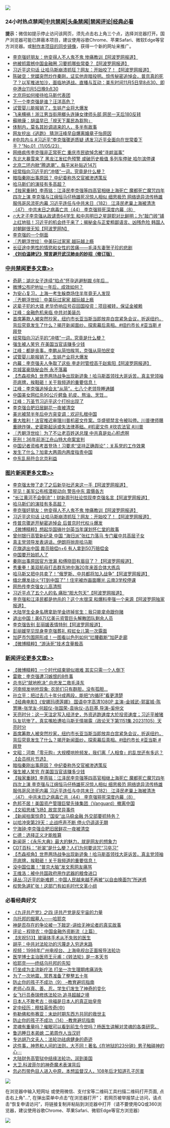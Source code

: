 ![](https://raw.githubusercontent.com/jsvpn/jsproxy/dev/64photo/fqnews-qr.jpg)

<div id="tt">
<h3>24小时热点禁闻|<a href="#%E4%B8%AD%E5%85%B1%E7%A6%81%E9%97%BB%E6%9B%B4%E5%A4%9A%E6%96%87%E7%AB%A0">中共禁闻</a>|<a href="#%E5%9B%BE%E7%89%87%E6%96%B0%E9%97%BB%E6%9B%B4%E5%A4%9A%E6%96%87%E7%AB%A0">头条禁闻</a>|<a href="#%E6%96%B0%E9%97%BB%E8%AF%84%E8%AE%BA%E6%9B%B4%E5%A4%9A%E6%96%87%E7%AB%A0">禁闻评论|<a href="#%E5%BF%85%E7%9C%8B%E7%BB%8F%E5%85%B8%E5%A5%BD%E6%96%87">经典必看</a></h3>
<div><b>提示：</b>微信如提示停止访问该网页，须先点击右上角三个点，选择浏览器打开。国产浏览器可能已屏蔽本项目，建议使用谷歌Chrome、苹果Safari、微软Edge等官方浏览器。或<a href="%E5%88%B6%E4%BD%9Cgit%E7%A6%81%E9%97%BB%E9%95%9C%E5%83%8F.md">制作本项目的同步镜像</a>，获得一个新的网址来推广。</div>
<ul>

<li><a href="/topimagenews/20231105/1957235.md">李克强好朋友：他变得人不人鬼不鬼 惨痛教训【阿波罗网报道】</a></li>
<li><a href="/cnnews/20231105/1957199.md">他被抓震撼中国金融圈 习要抓哪些常委？【阿波罗网报道】</a></li>
<li><a href="/topimagenews/20231105/1957188.md">习近平这句话 让哈马斯崩溃抓狂？网友：开始咬了！【阿波罗网报道】</a></li>
<li><a href="/sohnews/20231105/1957219.md">陈破空：党媒突然炒作秦刚，证实他弃暗投明。惊传秘密追悼会，普京真的死了？以军推进加沙，面临地道战。直播与互动：美东时间11月5日早8点30、即中港台11月5日晚9点30</a></li>
<li><a href="/ssgc/20231105/1957229.md">北京将如何接待哈马斯代表团</a></li>
<li><a href="/cnnews/20231106/1957297.md">下一个李克强是谁？汪洋高危？</a></li>
<li><a href="/cbnews/20231105/1957175.md">试管婴儿能报销了，生娃产业将大爆发</a></li>
<li><a href="/baitai/20231105/1957213.md">飞来横祸！浙江男当街用榔头连锤女律师头部 网民一天后180反转</a></li>
<li><a href="/baitai/20231105/1957174.md">蘇暁康：胡温早已「視天下萬民為芻狗」</a></li>
<li><a href="/cnnews/20231105/1957192.md">体制内，莫名其妙调进来的人，多半有故事</a></li>
<li><a href="/baitai/20231106/1957285.md">网友挖出《逃跑》 猜测汪峰早自爆离婚章子怡原因</a></li>
<li><a href="/sohnews/20231106/1957269.md">#中共内斗 #习近平“李克强骤逝质疑 诱发习近平全面向在世常委下手？”No.01（11/05/23）</a></li>
<li><a href="/ssgc/20231106/1957252.md">网络疯传李克强非正常死亡 重庆市民欲悼念被“寻衅滋事”</a></li>
<li><a href="/baitai/20231106/1957287.md">东北大暴雪来了 黑龙江发红色预警 或破历史极值 多列车停驶 哈尔滨停课</a></li>
<li><a href="/finance/20231106/1957321.md">北京二环内掀“腾退潮”，每平米补贴近14万</a></li>
<li><a href="/cbnews/20231106/1957303.md">经常指向习近平的“冲塔”一词，究竟是什么梗？</a></li>
<li><a href="/comments/20231106/1957292.md">暗指秦刚出事原因？ 中纪委称外交官被渗透策反</a></li>
<li><a href="/topimagenews/20231106/1957302.md">哈马斯们的演技有多高超？</a></li>
<li><a href="/comments/20231106/1957259.md">【独家重磅】李燕铭：江泽民李克强等四高官相继上海死亡 魔都死亡魔咒四年四次上演 李克强与江绵恒马仔杨雄死况惊人相似 细思极恐 网络诡异流传杨雄服伟哥风流死内幕 习近平连任与中共末日（182） 江泽民老巢上海被清洗（47） 中共末日之病毒亡共（44） 李克强猝死深度内幕（8）</a></li>
<li><a href="/sohnews/20231105/1957244.md">🔥大才子李克强从政谴责64学生 和中共明日之星辞职对比鲜明；为“敲门砖”铺上红地毯！习近平的机会终于来了；揭秘金与正爱粗鄙语言、凶残危险 韩国人对朝鲜很无知【阿波罗网N】</a></li>
<li><a href="/cnnews/20231106/1957306.md">李克强的一个侧面</a></li>
<li><a href="/cbnews/20231106/1957391.md">〖兲朝浮世绘〗中美玩过家家 越玩越上瘾</a></li>
<li><a href="/baitai/20231106/1957336.md">长征途中男性的情慾和女性的苦痛——毛泽东妻贺子珍的悲剧</a></li>
<li><b><a href="/comments/20200207/1272816.md" target="_blank">《刘伯温碑记》预言避开武汉肺炎的妙招（修订版）</a></b></li>
</ul>
</div>

<div class="catlist">
<h3><a href="/cbnews/" target="_blank">中共禁闻</a><span><a href="/cbnews/" target="_blank" rel="nofollow">更多文章>></a></span></h3>
<ul>
<li><a href="/cbnews/20231106/1957426.md" target="_blank">奇葩：湖北女子连续“掐点”怀孕逃避制裁 6年后…</a></li>
<li><a href="/cbnews/20231106/1957405.md" target="_blank">微博公布IP地址一年后，成效如何？</a></li>
<li><a href="/cbnews/20231106/1957404.md" target="_blank">为安心复习，上海一考生躲商场住半年竟无人发现</a></li>
<li><a href="/cbnews/20231106/1957391.md" target="_blank">〖兲朝浮世绘〗中美玩过家家 越玩越上瘾</a></li>
<li><a href="/cbnews/20231106/1957374.md" target="_blank">这辈子犯的大错 老华侨响应号召回国投资：项目被转，保证金被赖</a></li>
<li><a href="/cbnews/20231106/1957355.md" target="_blank">江峰：金融危机来临 中共对美装怂</a></li>
<li><a href="/comments/20231106/1957332.md" target="_blank">首席筹款人被突然抄家，纽约市长亚当斯当即放弃白宫紧急会议，折返纽约，背后究竟发生了什么？揭开新闻面纱，探索幕后真相。#纽约市长 #亚当斯 #拜登</a></li>
<li><a href="/cbnews/20231106/1957303.md" target="_blank">经常指向习近平的“冲塔”一词，究竟是什么梗？</a></li>
<li><a href="/comments/20231106/1957272.md" target="_blank">强生被人笑穷 在美国当官该赚多少钱</a></li>
<li><a href="/cbnews/20231105/1957243.md" target="_blank">江峰：都是丧事，李鹏从简怕挨骂，克强从简怕民变</a></li>
<li><a href="/cbnews/20231105/1957175.md" target="_blank">试管婴儿能报销了，生娃产业将大爆发</a></li>
<li><a href="/cbnews/20231105/1957103.md" target="_blank">内幕：李克强夫人争取了这些 李走时管控高于赵紫阳【阿波罗网报道】</a></li>
<li><a href="/cbnews/20231105/1957092.md" target="_blank">京城富豪隐秘会所 永不落幕</a></li>
<li><a href="/comments/20231105/1957082.md" target="_blank">【杰森视角】世界两场战争出现新迹象！哈马斯首领找大哥诉苦，真主党领袖亮底牌，挨鞋砸！关于我频道的重要信息！</a></li>
<li><a href="/cbnews/20231105/1957053.md" target="_blank">江峰：李克强追悼会太“从简”，七八个老领导睡通舖</a></li>
<li><a href="/cbnews/20231105/1956994.md" target="_blank">中国美女网红杀90公斤鳄鱼 扒皮、熬油、烹饪…</a></li>
<li><a href="/cbnews/20231105/1956992.md" target="_blank">江峰：万圣节习近平这个打扮出现了</a></li>
<li><a href="/cbnews/20231104/1956928.md" target="_blank">李克强合肥旧居鲜花一夜被清空</a></li>
<li><a href="/cbnews/20231104/1956921.md" target="_blank">美光被禁半年后中方突变调：欢迎扎根中国</a></li>
<li><a href="/comments/20231104/1956892.md" target="_blank">重大胜利！法官推迟审理川普机密文件案。华盛顿禁言令被叫停。川普律师曝重磅炸弹，史密斯起诉或失法律基础。#机密文件 #坎农法官 #川普</a></li>
<li><a href="/cbnews/20231104/1956880.md" target="_blank">〖兲朝浮世绘〗为了不让老百姓送总理 中共真是处心积虑啊</a></li>
<li><a href="/cbnews/20231104/1956867.md" target="_blank">死刑！36年前浙江舟山特大命案宣判</a></li>
<li><a href="/cbnews/20231104/1956866.md" target="_blank">中国记者资格考首登场！习要求“坚持正确舆论”：关系党的工作效果</a></li>
<li><a href="/cbnews/20231104/1956680.md" target="_blank">发生了什么？加拿大两周内两度指责中国</a></li>
<li><a href="/cbnews/20231104/1956679.md" target="_blank">中东乱局符合北京利益</a></li>

</ul>
</div>
<div class="catlist">
<h3><a href="/topimagenews/" target="_blank">图片新闻</a><span><a href="/topimagenews/" target="_blank" rel="nofollow">更多文章>></a></span></h3>
<ul>
<li><a href="/topimagenews/20231106/1957444.md" target="_blank">李克强太惨了走了之后新华社还来这一手【阿波罗网报道】</a></li>
<li><a href="/topimagenews/20231106/1957418.md" target="_blank">罕见！美军公布核潜舰动向 警告中东 震慑各方</a></li>
<li><a href="/topimagenews/20231106/1957393.md" target="_blank">“长江黄河不会倒流”！财新周刊社论惊现李克强名言【阿波罗网报道】</a></li>
<li><a href="/topimagenews/20231106/1957302.md" target="_blank">哈马斯们的演技有多高超？</a></li>
<li><a href="/topimagenews/20231105/1957235.md" target="_blank">李克强好朋友：他变得人不人鬼不鬼 惨痛教训【阿波罗网报道】</a></li>
<li><a href="/topimagenews/20231105/1957188.md" target="_blank">习近平这句话 让哈马斯崩溃抓狂？网友：开始咬了！【阿波罗网报道】</a></li>
<li><a href="/topimagenews/20231105/1957158.md" target="_blank">传普京骤逝开秘密追悼会 后普京时代权斗爆发</a></li>
<li><a href="/topimagenews/20231105/1957091.md" target="_blank">【微博精粹】想起华国锋叶剑英当年谋划怀仁堂的故事</a></li>
<li><a href="/topimagenews/20231105/1957054.md" target="_blank">曾创银行高管新纪录 中国 “海归派”张红力落马 专门雇中共高层子女</a></li>
<li><a href="/topimagenews/20231105/1957028.md" target="_blank">真主党领导发表讲话，伊朗将抛弃哈马斯</a></li>
<li><a href="/topimagenews/20231105/1957007.md" target="_blank">花旗退出中国 裁员赔偿n+6 有人拿到50万赔偿金</a></li>
<li><a href="/topimagenews/20231105/1956975.md" target="_blank">中国要开始抓人了</a></li>
<li><a href="/topimagenews/20231104/1956901.md" target="_blank">秦刚出事原因官方泄漏 和傅晓田有眉目了？【阿波罗网报道】</a></li>
<li><a href="/topimagenews/20231104/1956865.md" target="_blank">秀重拳！美双航母打击群东地中海20年来首合体大练兵</a></li>
<li><a href="/topimagenews/20231104/1956668.md" target="_blank">哈马斯又把中共卖了！“俄罗斯、中共都将加入战争”【阿波罗网报道】</a></li>
<li><a href="/topimagenews/20231104/1956667.md" target="_blank">缅北爆发战火“打到中国了”！住宅被炸画面曝光 云南3学校停课</a></li>
<li><a href="/topimagenews/20231104/1956666.md" target="_blank">网热传李克强女儿高清照</a></li>
<li><a href="/topimagenews/20231104/1956665.md" target="_blank">习近平点了五个人的名 痛批“胆大包天”【阿波罗网报道】</a></li>
<li><a href="/topimagenews/20231104/1956664.md" target="_blank">李克强和江泽民都是他杀的？这个水很深 和爆料李强一个来源【阿波罗网独家报道】</a></li>
<li><a href="/topimagenews/20231104/1956663.md" target="_blank">大陆学生全身名牌拿助学金挤掉贫生：我只能拿命跟你赌</a></li>
<li><a href="/topimagenews/20231103/1956364.md" target="_blank">退出中国！美6万亿美元资管巨头解散团队剩余人员</a></li>
<li><a href="/topimagenews/20231103/1956345.md" target="_blank">李克强告别 彭丽媛表情特别【阿波罗网报道】</a></li>
<li><a href="/topimagenews/20231103/1956330.md" target="_blank">彭丽媛罕见现身李克强葬礼 程虹女儿第一次露面</a></li>
<li><a href="/topimagenews/20231103/1956296.md" target="_blank">加萨市包围网形成！一图看以色列如何“拦腰截断”加萨走廊</a></li>
<li><a href="/topimagenews/20231103/1956192.md" target="_blank">【微博精粹】“游泳死”技术含量极高</a></li>

</ul>
</div>
<div class="catlist">
<h3><a href="/comments/" target="_blank">新闻评论</a><span><a href="/comments/" target="_blank" rel="nofollow">更多文章>></a></span></h3>
<ul>
<li><a href="/comments/20231106/1957388.md" target="_blank">【微博精粹】一个时代结束貌似艰难 其实只需一个人倒下</a></li>
<li><a href="/comments/20231106/1957387.md" target="_blank">雷歌：李克强遭习嫉恨的8件事</a></li>
<li><a href="/comments/20231106/1957378.md" target="_blank">总书记“就地枪决” 向忠发二救毛泽东</a></li>
<li><a href="/comments/20231106/1957363.md" target="_blank">河南频发哄抢现象: 农民们只有群胆，没有孤胆…</a></li>
<li><a href="/comments/20231106/1957362.md" target="_blank">孙立平：把过去几十年分成两段，能把“内循环”看更清楚</a></li>
<li><a href="/comments/20231106/1957352.md" target="_blank">【经典电影】《安娜玛德莲娜》 国语中字高清1080P 主演&#8211;金城武-郭富城-陈慧琳-张学友-何超仪-张国荣-袁咏仪-古巨基 导演&#8211;奚仲文</a></li>
<li><a href="/comments/20231106/1957341.md" target="_blank">天亮时分：这一天注定写入经济史，外资逃跑速度大於投资速度；习近平被猪队友坑惨了，真实嘴脸遭哈马斯无情揭露（政论天下第1151集 20231105）天亮时分</a></li>
<li><a href="/comments/20231106/1957332.md" target="_blank">首席筹款人被突然抄家，纽约市长亚当斯当即放弃白宫紧急会议，折返纽约，背后究竟发生了什么？揭开新闻面纱，探索幕后真相。#纽约市长 #亚当斯 #拜登</a></li>
<li><a href="/comments/20231106/1957301.md" target="_blank">文昭：河南「零元购」大规模哄抢频发，我们离「人相食」的乱世还有多远？【会员样片节选】</a></li>
<li><a href="/comments/20231106/1957292.md" target="_blank">暗指秦刚出事原因？ 中纪委称外交官被渗透策反</a></li>
<li><a href="/comments/20231106/1957272.md" target="_blank">强生被人笑穷 在美国当官该赚多少钱</a></li>
<li><a href="/comments/20231106/1957259.md" target="_blank">【独家重磅】李燕铭：江泽民李克强等四高官相继上海死亡 魔都死亡魔咒四年四次上演 李克强与江绵恒马仔杨雄死况惊人相似 细思极恐 网络诡异流传杨雄服伟哥风流死内幕 习近平连任与中共末日（182） 江泽民老巢上海被清洗（47） 中共末日之病毒亡共（44） 李克强猝死深度内幕（8）</a></li>
<li><a href="/comments/20231105/1957226.md" target="_blank">危邦不居！美国资产管理巨擘先锋集团（Vanguard）撤离中国</a></li>
<li><a href="/comments/20231105/1957225.md" target="_blank">【文昭思绪飞扬】故宫灵异事件</a></li>
<li><a href="/comments/20231105/1957224.md" target="_blank">【新闻拍案惊奇】“国安”出马稳金融 外交部要抓特务？</a></li>
<li><a href="/comments/20231105/1957216.md" target="_blank">以哈冲突第29天：止战呼声不断 停火仍遥遥无期</a></li>
<li><a href="/comments/20231105/1957097.md" target="_blank">宁海钟:李克强合肥旧居鲜花一夜被清空</a></li>
<li><a href="/comments/20231105/1957096.md" target="_blank">仁德：选择正义才能胜算</a></li>
<li><a href="/comments/20231105/1957084.md" target="_blank">新闻哥：《永乐大典》最大的魅力，就是网友的想象力</a></li>
<li><a href="/comments/20231105/1957083.md" target="_blank">CDT百科：“祈翠”是什么梗？人们为何要诅咒“习卒习”</a></li>
<li><a href="/comments/20231105/1957082.md" target="_blank">【杰森视角】世界两场战争出现新迹象！哈马斯首领找大哥诉苦，真主党领袖亮底牌，挨鞋砸！关于我频道的重要信息！</a></li>
<li><a href="/comments/20231105/1957067.md" target="_blank">没中国位置！“普京大脑”发文惹网友痛骂</a></li>
<li><a href="/comments/20231105/1957066.md" target="_blank">王维洛：被中共国政府用作武器的粮食进口</a></li>
<li><a href="/comments/20231105/1957065.md" target="_blank">译丛:习近平的新难题：中国人民越来越不再被“以自由换面包”所迷惑</a></li>
<li><a href="/comments/20231105/1957044.md" target="_blank">权势急遽扩张！这部门有如毛时代文革小组</a></li>

</ul>
</div>

<div class="catlist">
<h3>必看经典好文</h3>
<ul>
<li><a href="/bookonline/20131116/201053.md" target="_blank">《九评共产党》之四 评共产党是反宇宙的力量</a></li>
<li><a href="/lifebaike/20210815/1606781.md" target="_blank">乌托邦的掘墓人——哈耶克</a></li>
<li><a href="/tculture/20120629/35483.md" target="_blank">神是否存在的争论被一下敲定-讲给无神论者的真实故事</a></li>
<li><a href="/ssgc/20230821/1923285.md" target="_blank">评论 &#8211; 程晓农：中国金融外资断流（上篇）</a></li>
<li><a href="/cbnews/20210526/1554325.md" target="_blank">【庆祝513】玻璃体手术从不失败的医生</a></li>
<li><a href="/cbnews/20200720/1363328.md" target="_blank">胡平：中共对法轮功的污蔑走入穷途末路</a></li>
<li><a href="/topimagenews/20180331/921716.md" target="_blank">视频：1998年广州电视台、上海电视台正面报导法轮功</a></li>
<li><a href="/comments/20220826/1776760.md" target="_blank">医学博士主治医师王元甫：《转法轮》是一本天书</a></li>
<li><a href="/comments/20220516/1733397.md" target="_blank">哈耶克——终结乌托邦的先知</a></li>
<li><a href="/cbnews/20210810/1603566.md" target="_blank">打坐成为主流新疗法 打坐一次生理期疼痛消失</a></li>
<li><a href="/cbnews/20200309/948043.md" target="_blank">为了一次地震，冥界准备了整整五十年</a></li>
<li><a href="/comments/20230924/1938058.md" target="_blank">防止你的孩子不成功（9） &#8211;教育避坑指南</a></li>
<li><a href="/cbnews/20211221/1668847.md" target="_blank">老师心存真、善、忍，学生们发生了神奇的变化</a></li>
<li><a href="/topimagenews/20210720/1544658.md" target="_blank">女飞行员泰瑞修炼法轮功 追寻超越之境</a></li>
<li><a href="/sohnews/20160609/543313.md" target="_blank">日本人不敢考古：徐福是日本人的真正始皇帝</a></li>
<li><a href="/tculture/xiulian/20151105/467870.md" target="_blank">定中经历：穆桂英传奇(中)</a></li>
<li><a href="/tculture/20200911/132247.md" target="_blank">弥勒佛和弥赛亚：末劫时期东西方共同的救世主</a></li>
<li><a href="/comments/20231003/1941694.md" target="_blank">防止你的孩子不成功（14）-教育避坑指南</a></li>
<li><a href="/bannedvideo/20210915/1623919.md" target="_blank">灵魂有重量吗？催眠可以看到前生今世吗？杨医生讲解对灵魂的各类研究。</a></li>
<li><a href="/comments/20220408/1716379.md" target="_blank">鲁迅睡日本弟媳 二弟周作人当汉奸</a></li>
<li><a href="/comments/20221226/1827998.md" target="_blank">专访胡乃文夫人：法轮功祛病健身的奇迹</a></li>
<li><a href="/comments/20220722/1761738.md" target="_blank">这件事，神界和人间的法则，大不同！著名《在地狱的23分钟》男子触碰神的心⋯</a></li>
<li><a href="/cbnews/20220713/1757692.md" target="_blank">大陆财务高管狱中结缘法轮功，润到美国</a></li>
<li><a href="/ccpdope/20220710/1756358.md" target="_blank">大卫.科波菲尔的神奇魔术表演背后</a></li>
<li><a href="/comments/20220722/1761714.md" target="_blank">忽必烈带色目人进入中原，本想监督汉人，108年后才知道孔子厉害</a></li>

</ul>
</div>

![](https://raw.githubusercontent.com/jsvpn/jsproxy/dev/64photo/fqnews-qr.jpg)

在浏览器中输入短网址 或使用微信、支付宝等二维码工具扫描二维码打开页面, 点击右上角"...", 在弹出菜单中点击“在浏览器打开”； 若网页被举报禁止访问，请点击“恢复申请访问”，将链接复制并粘贴到浏览器中打开（请不要使用QQ或360浏览器，建议使用谷歌Chrome、苹果Safari、微软Edge等官方浏览器）

![](https://raw.githubusercontent.com/jsvpn/jsproxy/dev/64photo/wx.jpg)